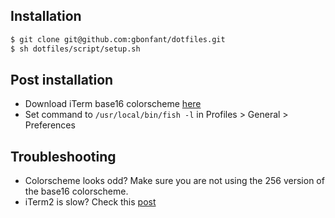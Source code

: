## Installation

```bash
$ git clone git@github.com:gbonfant/dotfiles.git
$ sh dotfiles/script/setup.sh
```

## Post installation

- Download iTerm base16 colorscheme [here](https://github.com/gbonfant/base16-iterm2)
- Set command to ``/usr/local/bin/fish -l`` in Profiles > General > Preferences

## Troubleshooting
- Colorscheme looks odd? Make sure you are not using the 256 version of the base16 colorscheme.
- iTerm2 is slow? Check this [post](http://www.gbonfant.com/blog/speed-up-performance-of-iterm-and-vim/)
